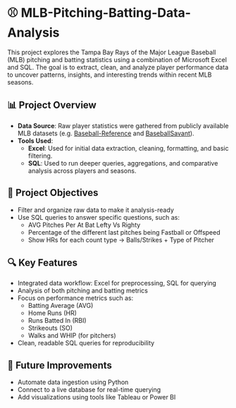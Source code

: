 # ⚾ MLB-Pitching-Batting-Data-Analysis
This project explores the Tampa Bay Rays of the Major League Baseball (MLB) pitching and batting statistics using a combination of Microsoft Excel and SQL. The goal is to extract, clean, and analyze player performance data to uncover patterns, insights, and interesting trends within recent MLB seasons.

## 📊 Project Overview

- **Data Source**: Raw player statistics were gathered from publicly available MLB datasets (e.g. [Baseball-Reference](https://www.baseball-reference.com/) and [BaseballSavant](https://baseballsavant.mlb.com/)).
- **Tools Used**:  
  - **Excel**: Used for initial data extraction, cleaning, formatting, and basic filtering.  
  - **SQL**: Used to run deeper queries, aggregations, and comparative analysis across players and seasons.

## 🎯 Project Objectives

- Filter and organize raw data to make it analysis-ready
- Use SQL queries to answer specific questions, such as:
  - AVG Pitches Per At Bat Lefty Vs Righty
  - Percentage of the different last pitches being Fastball or Offspeed
  - Show HRs for each count type -> Balls/Strikes + Type of Pitcher

## 🔍 Key Features

- Integrated data workflow: Excel for preprocessing, SQL for querying
- Analysis of both pitching and batting metrics
- Focus on performance metrics such as:
  - Batting Average (AVG)
  - Home Runs (HR)
  - Runs Batted In (RBI)
  - Strikeouts (SO)
  - Walks and WHIP (for pitchers)
- Clean, readable SQL queries for reproducibility

## 📌 Future Improvements

- Automate data ingestion using Python
- Connect to a live database for real-time querying
- Add visualizations using tools like Tableau or Power BI
